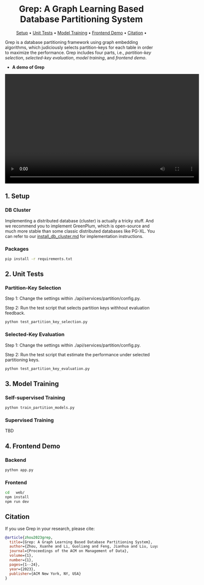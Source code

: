 <div align= "center">
    <h1>Grep: A Graph Learning Based Database Partitioning System</h1>
</div>

<p align="center">
  <a href="#1-setup">Setup</a> •
  <a href="#2-unit-tests">Unit Tests</a> •
  <a href="#3-model-training">Model Training</a> •
  <a href="#4-frontend-demo">Frontend Demo</a> •  
  <a href="#citation">Citation</a> •
</p>

Grep is a database partitioning framework using graph embedding algorithms, which judiciously selects partition-keys for each table in order to maximize the performance. Grep includes four parts, i.e., *partition-key selection*, *selected-key evaluation*, *model training*, and *frontend demo*.

- **A demo of Grep**

<video width="640" height="360" controls>
  <source src="grep_6_20.mp4" type="video/mp4">
</video>


## 1. Setup

### DB Cluster

Implementing a distributed database (cluster) is actually a tricky stuff. And we recommend you to implement GreenPlum, which is open-source and much more stable than some classic distributed databases like PG-XL. You can refer to our [install_db_cluster.md](install_db_cluster.md) for implementation instructions.

### Packages

```bash
pip install -r requirements.txt
```

## 2. Unit Tests

### Partition-Key Selection

Step 1: Change the settings within ./api/services/partition/config.py.

Step 2: Run the test script that selects partition keys withhout evaluation feedback.

```bash
python test_partition_key_selection.py
```

### Selected-Key Evaluation

Step 1: Change the settings within ./api/services/partition/config.py.

Step 2: Run the test script that estimate the performance under selected partitioning keys.

```bash
python test_partition_key_evaluation.py
```

## 3. Model Training

### Self-supervised Training 

```bash
python train_partition_models.py
```

### Supervised Training

TBD

## 4. Frontend Demo

### Backend

```bash
python app.py
```

### Frontend

```bash
cd   web/
npm install
npm run dev
```



## Citation

If you use Grep in your research, please cite:

```bibtex
@article{zhou2023grep,
  title={Grep: A Graph Learning Based Database Partitioning System},
  author={Zhou, Xuanhe and Li, Guoliang and Feng, Jianhua and Liu, Luyang and Guo, Wei},
  journal={Proceedings of the ACM on Management of Data},
  volume={1},
  number={1},
  pages={1--24},
  year={2023},
  publisher={ACM New York, NY, USA}
}
```